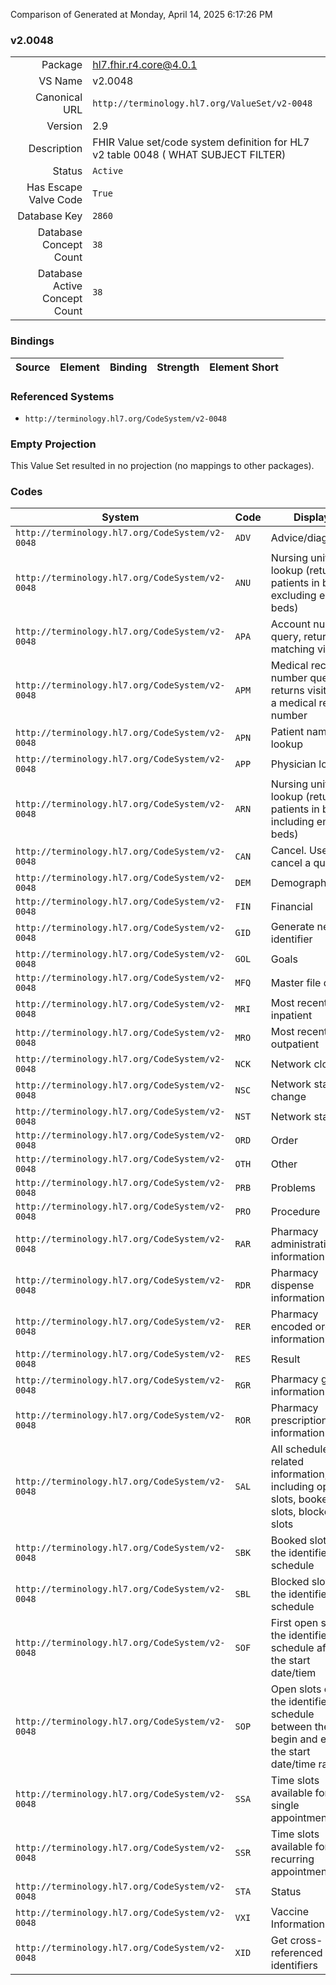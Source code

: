 Comparison of 
Generated at Monday, April 14, 2025 6:17:26 PM

### v2.0048

|      |     |
| ---: | --- |
| Package | hl7.fhir.r4.core@4.0.1 |
| VS Name | v2.0048 |
| Canonical URL | `http://terminology.hl7.org/ValueSet/v2-0048` |
| Version | 2.9 |
| Description | FHIR Value set/code system definition for HL7 v2 table 0048 ( WHAT SUBJECT FILTER) |
| Status | `Active` |
| Has Escape Valve Code | `True` |
| Database Key | `2860` |
| Database Concept Count | `38` |
| Database Active Concept Count | `38` |
### Bindings

| Source | Element | Binding | Strength | Element Short |
| ------ | ------- | ------- | -------- | ------------- |

### Referenced Systems

* `http://terminology.hl7.org/CodeSystem/v2-0048`
### Empty Projection

This Value Set resulted in no projection (no mappings to other packages).

### Codes

| System | Code | Display |
| ------ | ---- | ------- |
| `http://terminology.hl7.org/CodeSystem/v2-0048` | `ADV` | Advice/diagnosis |
| `http://terminology.hl7.org/CodeSystem/v2-0048` | `ANU` | Nursing unit lookup (returns patients in beds, excluding empty beds) |
| `http://terminology.hl7.org/CodeSystem/v2-0048` | `APA` | Account number query, return matching visit |
| `http://terminology.hl7.org/CodeSystem/v2-0048` | `APM` | Medical record number query, returns visits for a medical record number |
| `http://terminology.hl7.org/CodeSystem/v2-0048` | `APN` | Patient name lookup |
| `http://terminology.hl7.org/CodeSystem/v2-0048` | `APP` | Physician lookup |
| `http://terminology.hl7.org/CodeSystem/v2-0048` | `ARN` | Nursing unit lookup (returns patients in beds, including empty beds) |
| `http://terminology.hl7.org/CodeSystem/v2-0048` | `CAN` | Cancel.  Used to cancel a query |
| `http://terminology.hl7.org/CodeSystem/v2-0048` | `DEM` | Demographics |
| `http://terminology.hl7.org/CodeSystem/v2-0048` | `FIN` | Financial |
| `http://terminology.hl7.org/CodeSystem/v2-0048` | `GID` | Generate new identifier |
| `http://terminology.hl7.org/CodeSystem/v2-0048` | `GOL` | Goals |
| `http://terminology.hl7.org/CodeSystem/v2-0048` | `MFQ` | Master file query |
| `http://terminology.hl7.org/CodeSystem/v2-0048` | `MRI` | Most recent inpatient |
| `http://terminology.hl7.org/CodeSystem/v2-0048` | `MRO` | Most recent outpatient |
| `http://terminology.hl7.org/CodeSystem/v2-0048` | `NCK` | Network clock |
| `http://terminology.hl7.org/CodeSystem/v2-0048` | `NSC` | Network status change |
| `http://terminology.hl7.org/CodeSystem/v2-0048` | `NST` | Network statistic |
| `http://terminology.hl7.org/CodeSystem/v2-0048` | `ORD` | Order |
| `http://terminology.hl7.org/CodeSystem/v2-0048` | `OTH` | Other |
| `http://terminology.hl7.org/CodeSystem/v2-0048` | `PRB` | Problems |
| `http://terminology.hl7.org/CodeSystem/v2-0048` | `PRO` | Procedure |
| `http://terminology.hl7.org/CodeSystem/v2-0048` | `RAR` | Pharmacy administration information |
| `http://terminology.hl7.org/CodeSystem/v2-0048` | `RDR` | Pharmacy dispense information |
| `http://terminology.hl7.org/CodeSystem/v2-0048` | `RER` | Pharmacy encoded order information |
| `http://terminology.hl7.org/CodeSystem/v2-0048` | `RES` | Result |
| `http://terminology.hl7.org/CodeSystem/v2-0048` | `RGR` | Pharmacy give information |
| `http://terminology.hl7.org/CodeSystem/v2-0048` | `ROR` | Pharmacy prescription information |
| `http://terminology.hl7.org/CodeSystem/v2-0048` | `SAL` | All schedule related information, including open slots, booked slots, blocked slots |
| `http://terminology.hl7.org/CodeSystem/v2-0048` | `SBK` | Booked slots on the identified schedule |
| `http://terminology.hl7.org/CodeSystem/v2-0048` | `SBL` | Blocked slots on the identified schedule |
| `http://terminology.hl7.org/CodeSystem/v2-0048` | `SOF` | First open slot on the identified schedule after the start date/tiem |
| `http://terminology.hl7.org/CodeSystem/v2-0048` | `SOP` | Open slots on the identified schedule between the begin and end of the start date/time range |
| `http://terminology.hl7.org/CodeSystem/v2-0048` | `SSA` | Time slots available for a single appointment |
| `http://terminology.hl7.org/CodeSystem/v2-0048` | `SSR` | Time slots available for a recurring appointment |
| `http://terminology.hl7.org/CodeSystem/v2-0048` | `STA` | Status |
| `http://terminology.hl7.org/CodeSystem/v2-0048` | `VXI` | Vaccine Information |
| `http://terminology.hl7.org/CodeSystem/v2-0048` | `XID` | Get cross-referenced identifiers |
